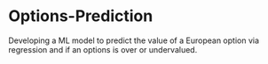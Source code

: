 # Options-Prediction
Developing a ML model to predict the value of a European option via regression and if an options is over or undervalued.
